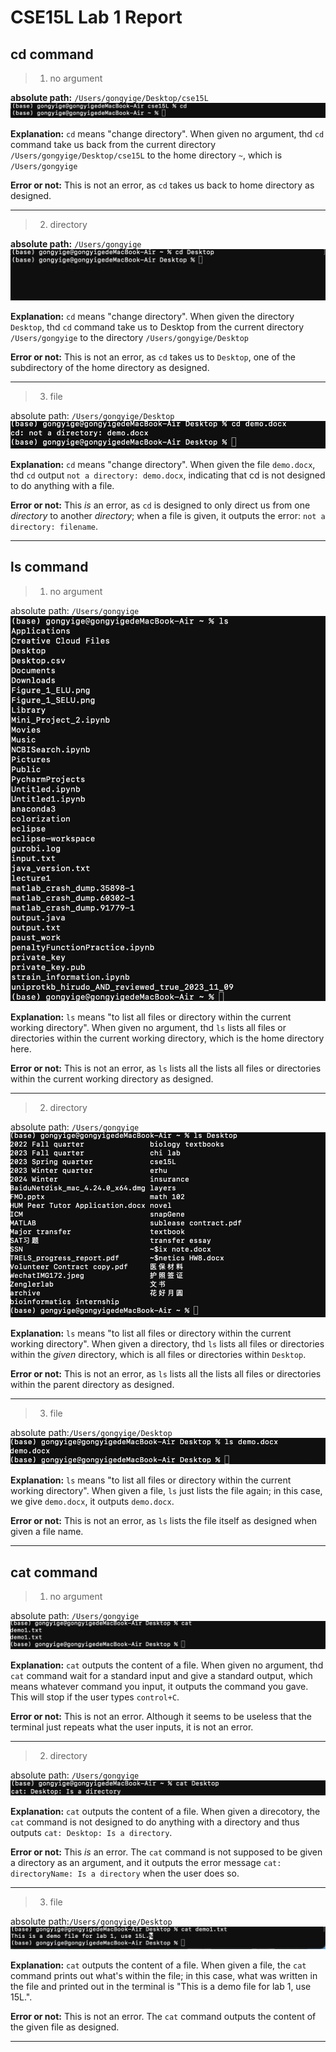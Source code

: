 # CSE15L Lab 1 Report

## cd command

> 1. no argument

**absolute path:** `/Users/gongyige/Desktop/cse15L`
![Image](cd_noArgument.jpeg)

**Explanation:** `cd` means "change directory". When given no argument, thd `cd` command take us back from the current directory `/Users/gongyige/Desktop/cse15L` to the home directory `~`, which is `/Users/gongyige`

**Error or not:** This is not an error, as `cd` takes us back to home directory as designed.

---

> 2. directory

**absolute path:** `/Users/gongyige`
![Image](cd_directory.jpeg)

**Explanation:** `cd` means "change directory". When given the directory `Desktop`, thd `cd` command take us to Desktop from the current directory `/Users/gongyige` to the directory  `/Users/gongyige/Desktop`

**Error or not:** This is not an error, as `cd` takes us to `Desktop`, one of the subdirectory of the home directory as designed.

---

> 3. file

absolute path: `/Users/gongyige/Desktop`
![Image](cd_file.jpeg)

**Explanation:** `cd` means "change directory". When given the file `demo.docx`, thd `cd` output `not a directory: demo.docx`, indicating that cd is not designed to do anything with a file.

**Error or not:** This _is_ an error, as `cd` is designed to only direct us from one _directory_ to another _directory_; when a file is given, it outputs the error: `not a directory: filename`.

---

## ls command

> 1. no argument

absolute path: `/Users/gongyige`
![Image](ls_no_argument.jpeg)

**Explanation:** `ls` means "to list all files or directory within the current working directory". When given no argument, thd `ls` lists all files or directories within the current working directory, which is the home directory here.

**Error or not:** This is not an error, as `ls` lists all the lists all files or directories within the current working directory as designed.

---

> 2. directory


absolute path: `/Users/gongyige`
![Image](ls_directory.jpeg)

**Explanation:** `ls` means "to list all files or directory within the current working directory". When given a directory, thd `ls` lists all files or directories within the _given_ directory, which is all files or directories within `Desktop`.

**Error or not:** This is not an error, as `ls` lists all the lists all files or directories within the parent directory as designed.


---

> 3. file

absolute path:`/Users/gongyige/Desktop`
![Image](ls_file.jpeg)

**Explanation:** `ls` means "to list all files or directory within the current working directory". When given a file,  `ls` just lists the file again; in this case, we give `demo.docx`, it outputs `demo.docx`.

**Error or not:** This is not an error, as `ls` lists the file itself as designed when given a file name.


---

## cat command

> 1. no argument

absolute path: `/Users/gongyige`                                      
![Image](cat_noArgument.jpeg)

**Explanation:** `cat` outputs the content of a file. When given no argument, thd `cat` command wait for a standard input and give a standard output, which means whatever command you input, it outputs the command you gave. This will stop if the user types `control+C`.

**Error or not:** This is not an error. Although it seems to be useless that the terminal just repeats what the user inputs, it is not an error.

---

> 2. directory

absolute path: `/Users/gongyige`
![Image](cat_directory.jpeg)

**Explanation:** `cat` outputs the content of a file. When given a direcotory, the `cat` command is not designed to do anything with a directory and thus outputs `cat: Desktop: Is a directory`.

**Error or not:** This _is_ an error. The `cat` command is not supposed to be given a directory as an argument, and it outputs the error message
`cat: directoryName: Is a directory` when the user does so.

---

> 3. file

absolute path:`/Users/gongyige/Desktop`
![Image](cat_file.jpeg)

**Explanation:** `cat` outputs the content of a file. When given a file, the `cat` command prints out what's within the file; in this case, what was written in the file and printed out in the terminal is "This is a demo file for lab 1, use 15L.".

**Error or not:** This is not an error. The `cat` command outputs the content of the given file as designed.


---

